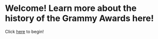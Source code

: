 # Welcome! Learn more about the history of the Grammy Awards here!

Click [here](start.html) to begin!

